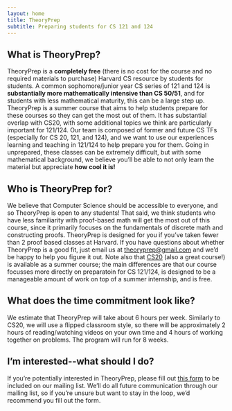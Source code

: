 ```yaml
---
layout: home
title: TheoryPrep
subtitle: Preparing students for CS 121 and 124
---
```


## What is TheoryPrep?

TheoryPrep is a **completely free** (there is no cost for the course and no required materials to purchase) Harvard CS resource by students for students. A common sophomore/junior year CS series of 121 and 124 is **substantially more mathematically intensive than CS 50/51**, and for students with less mathematical maturity, this can be a large step up. TheoryPrep is a summer course that aims to help students prepare for these courses so they can get the most out of them. It has substantial overlap with CS20, with some additional topics we think are particularly important for 121/124. Our team is composed of former and future CS TFs (especially for CS 20, 121, and 124), and we want to use our experiences learning and teaching in 121/124 to help prepare you for them. Going in unprepared, these classes can be extremely difficult, but with some mathematical background, we believe you’ll be able to not only learn the material but appreciate **how cool it is!**

## Who is TheoryPrep for?

We believe that Computer Science should be accessible to everyone, and so TheoryPrep is open to any students! That said, we think students who have less familiarity with proof-based math will get the most out of this course, since it primarily focuses on the fundamentals of discrete math and constructing proofs. TheoryPrep is designed for you if you’ve taken fewer than 2 proof based classes at Harvard. If you have questions about whether TheoryPrep is a good fit, just email us at [theoryprep@gmail.com](mailto:theoryprep@gmail.com) and we’d be happy to help you figure it out. Note also that [CS20](https://www.summer.harvard.edu/course-catalog/courses) (also a great course!) is available as a summer course; the main differences are that our course focusses more directly on preparatoin for CS 121/124, is designed to be a manageable amount of work on top of a summer internship, and is free.

## What does the time commitment look like?

We estimate that TheoryPrep will take about 6 hours per week. Similarly to CS20, we will use a flipped classroom style, so there will be approximately 2 hours of reading/watching videos on your own time and 4 hours of working together on problems. The program will run for 8 weeks.

## I’m interested--what should I do?

If you’re potentially interested in TheoryPrep, please fill out [this form](https://docs.google.com/forms/d/e/1FAIpQLSeg81QWFB5IOG_WocTNKqlmi1-4Xq_6M5nx8BZEMdPFwwFZVg/viewform) to be included on our mailing list. We’ll do all future communication through our mailing list, so if you’re unsure but want to stay in the loop, we’d recommend you fill out the form.

